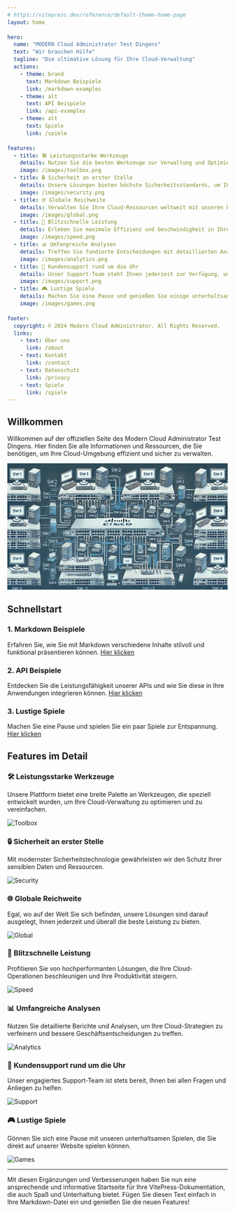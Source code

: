 ```yaml
---
# https://vitepress.dev/reference/default-theme-home-page
layout: home

hero:
  name: "MODERN Cloud Administrator Test Dingens"
  text: "Wir brauchen Hilfe"
  tagline: "Die ultimative Lösung für Ihre Cloud-Verwaltung"
  actions:
    - theme: brand
      text: Markdown Beispiele
      link: /markdown-examples
    - theme: alt
      text: API Beispiele
      link: /api-examples
    - theme: alt
      text: Spiele
      link: /spiele

features:
  - title: 🛠️ Leistungsstarke Werkzeuge
    details: Nutzen Sie die besten Werkzeuge zur Verwaltung und Optimierung Ihrer Cloud-Infrastruktur.
    image: /images/toolbox.png
  - title: 🔒 Sicherheit an erster Stelle
    details: Unsere Lösungen bieten höchste Sicherheitsstandards, um Ihre Daten zu schützen.
    image: /images/security.png
  - title: 🌐 Globale Reichweite
    details: Verwalten Sie Ihre Cloud-Ressourcen weltweit mit unseren benutzerfreundlichen Tools.
    image: /images/global.png
  - title: 🚀 Blitzschnelle Leistung
    details: Erleben Sie maximale Effizienz und Geschwindigkeit in Ihren Cloud-Operationen.
    image: /images/speed.png
  - title: 📊 Umfangreiche Analysen
    details: Treffen Sie fundierte Entscheidungen mit detaillierten Analysen und Berichten.
    image: /images/analytics.png
  - title: 🤝 Kundensupport rund um die Uhr
    details: Unser Support-Team steht Ihnen jederzeit zur Verfügung, um Ihre Fragen zu beantworten.
    image: /images/support.png
  - title: 🎮 Lustige Spiele
    details: Machen Sie eine Pause und genießen Sie einige unterhaltsame Spiele.
    image: /images/games.png

footer:
  copyright: © 2024 Modern Cloud Administrator. All Rights Reserved.
  links:
    - text: Über uns
      link: /about
    - text: Kontakt
      link: /contact
    - text: Datenschutz
      link: /privacy
    - text: Spiele
      link: /spiele
---
```


## Willkommen

Willkommen auf der offiziellen Seite des Modern Cloud Administrator Test Dingens. Hier finden Sie alle Informationen und Ressourcen, die Sie benötigen, um Ihre Cloud-Umgebung effizient und sicher zu verwalten.

![Cloud](./images/image.webp)

## Schnellstart

### 1. Markdown Beispiele

Erfahren Sie, wie Sie mit Markdown verschiedene Inhalte stilvoll und funktional präsentieren können. [Hier klicken](/markdown-examples)

### 2. API Beispiele

Entdecken Sie die Leistungsfähigkeit unserer APIs und wie Sie diese in Ihre Anwendungen integrieren können. [Hier klicken](/api-examples)

### 3. Lustige Spiele

Machen Sie eine Pause und spielen Sie ein paar Spiele zur Entspannung. [Hier klicken](/spiele)

## Features im Detail

### 🛠️ Leistungsstarke Werkzeuge

Unsere Plattform bietet eine breite Palette an Werkzeugen, die speziell entwickelt wurden, um Ihre Cloud-Verwaltung zu optimieren und zu vereinfachen.

![Toolbox](https://example.com/images/toolbox.png)

### 🔒 Sicherheit an erster Stelle

Mit modernster Sicherheitstechnologie gewährleisten wir den Schutz Ihrer sensiblen Daten und Ressourcen.

![Security](https://example.com/images/security.png)

### 🌐 Globale Reichweite

Egal, wo auf der Welt Sie sich befinden, unsere Lösungen sind darauf ausgelegt, Ihnen jederzeit und überall die beste Leistung zu bieten.

![Global](https://example.com/images/global.png)

### 🚀 Blitzschnelle Leistung

Profitieren Sie von hochperformanten Lösungen, die Ihre Cloud-Operationen beschleunigen und Ihre Produktivität steigern.

![Speed](https://example.com/images/speed.png)

### 📊 Umfangreiche Analysen

Nutzen Sie detaillierte Berichte und Analysen, um Ihre Cloud-Strategien zu verfeinern und bessere Geschäftsentscheidungen zu treffen.

![Analytics](https://example.com/images/analytics.png)

### 🤝 Kundensupport rund um die Uhr

Unser engagiertes Support-Team ist stets bereit, Ihnen bei allen Fragen und Anliegen zu helfen.

![Support](https://example.com/images/support.png)

### 🎮 Lustige Spiele

Gönnen Sie sich eine Pause mit unseren unterhaltsamen Spielen, die Sie direkt auf unserer Website spielen können.

![Games](https://example.com/images/games.png)

---

Mit diesen Ergänzungen und Verbesserungen haben Sie nun eine ansprechende und informative Startseite für Ihre VitePress-Dokumentation, die auch Spaß und Unterhaltung bietet. Fügen Sie diesen Text einfach in Ihre Markdown-Datei ein und genießen Sie die neuen Features!